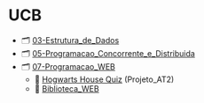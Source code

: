 # UCB


- 🗂️ [03-Estrutura_de_Dados](https://github.com/thalesamaral/UCB/tree/main/03-Estrutura_de_Dados)
- 🗂️ [05-Programacao_Concorrente_e_Distribuida](https://github.com/thalesamaral/UCB/tree/main/05-Programacao_Concorrente_e_Distribuida)
- 🗂️ [07-Programacao_WEB](https://github.com/thalesamaral/UCB/tree/main/07-Programacao_WEB)
    - 🚀 [Hogwarts House Quiz](https://thalesamaral.github.io/UCB/07-Programacao_WEB/Projeto_AT2) (Projeto_AT2)
    - 🚀 [Biblioteca_WEB](https://thalesamaral.github.io/UCB/07-Programacao_WEB/Biblioteca_WEB/frontend/index.html)
